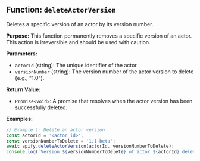 ## Function: `deleteActorVersion`

Deletes a specific version of an actor by its version number.

**Purpose:**
This function permanently removes a specific version of an actor. This action is irreversible and should be used with caution.

**Parameters:**
- `actorId` (string): The unique identifier of the actor.
- `versionNumber` (string): The version number of the actor version to delete (e.g., "1.0").

**Return Value:**
- `Promise<void>`: A promise that resolves when the actor version has been successfully deleted.

**Examples:**

```typescript
// Example 1: Delete an actor version
const actorId = '<actor_id>';
const versionNumberToDelete = '1.1-beta';
await apify.deleteActorVersion(actorId, versionNumberToDelete);
console.log(`Version ${versionNumberToDelete} of actor ${actorId} deleted successfully.`);
```
